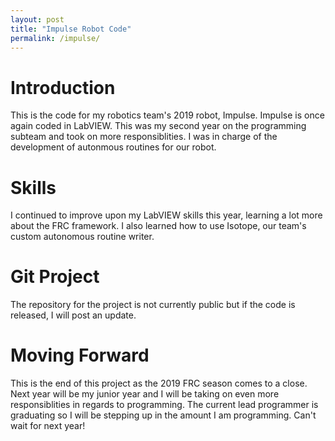 ```yaml
---
layout: post
title: "Impulse Robot Code"
permalink: /impulse/
---
```


# Introduction

This is the code for my robotics team's 2019 robot, Impulse. Impulse is once again coded in LabVIEW. This was my second year on the programming subteam and took on more responsiblities. I was in charge of the development of autonmous routines for our robot.

# Skills

I continued to improve upon my LabVIEW skills this year, learning a lot more about the FRC framework. I also learned how to use Isotope, our team's custom autonomous routine writer.

# Git Project

The repository for the project is not currently public but if the code is released, I will post an update.

# Moving Forward

This is the end of this project as the 2019 FRC season comes to a close. Next year will be my junior year and I will be taking on even more responsiblities in regards to programming. The current lead programmer is graduating so I will be stepping up in the amount I am programming. Can't wait for next year!
